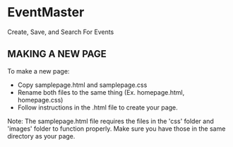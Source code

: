 # EventMaster
Create, Save, and Search For Events

MAKING A NEW PAGE
-----------------------

To make a new page:
  <ul>
    <li> Copy samplepage.html and samplepage.css
    <li> Rename both files to the same thing (Ex. homepage.html, homepage.css)
    <li> Follow instructions in the .html file to create your page.
  </ul>

Note: The samplepage.html file requires the files in the 'css' folder and 'images' folder to function properly. 
      Make sure you have those in the same directory as your page.

